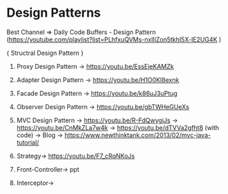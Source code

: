 # Design Patterns

Best Channel => Daily Code Buffers - Design Pattern (https://youtube.com/playlist?list=PLhfxuQVMs-nxlIlZon5tkhI5X-lE2UG4K )

{ Structral Design Pattern }

1) Proxy Design Pattern -> https://youtu.be/EssEjeKAMZk 
2) Adapter Design Pattern -> https://youtu.be/H1O0Kl8exnk
3) Facade Design Pattern -> https://youtu.be/k86uJ3uPtug


5) Observer Design Pattern -> https://youtu.be/gbTWHeGUeXs
6) MVC Design Pattern -> https://youtu.be/R-FdQwygjJs
                      -> https://youtu.be/CnMkZLa7w4k
                      -> https://youtu.be/dTVVa2gfht8 (with code)
   -> Blog -> https://www.newthinktank.com/2013/02/mvc-java-tutorial/
   
7) Strategy->  https://youtu.be/F7_cRqNKoJs
8) Front-Controller-> ppt
9) Interceptor->


